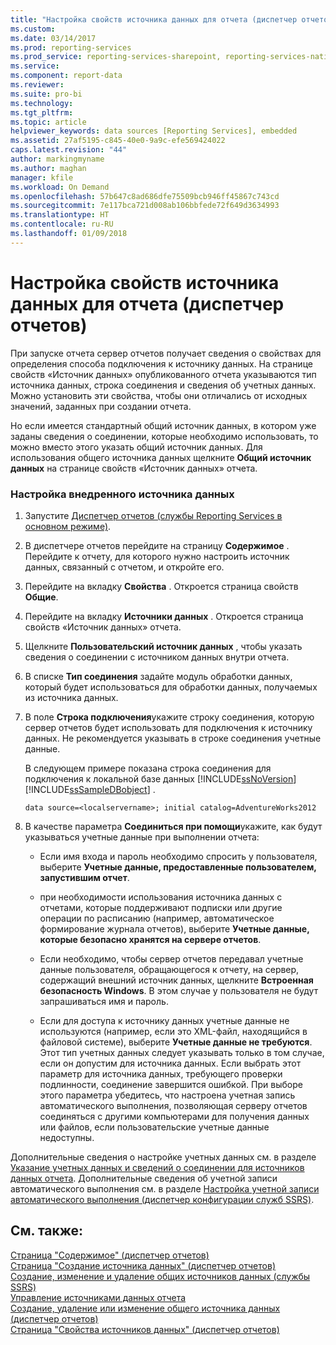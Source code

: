 ```yaml
---
title: "Настройка свойств источника данных для отчета (диспетчер отчетов) | Документы Майкрософт"
ms.custom: 
ms.date: 03/14/2017
ms.prod: reporting-services
ms.prod_service: reporting-services-sharepoint, reporting-services-native
ms.service: 
ms.component: report-data
ms.reviewer: 
ms.suite: pro-bi
ms.technology: 
ms.tgt_pltfrm: 
ms.topic: article
helpviewer_keywords: data sources [Reporting Services], embedded
ms.assetid: 27af5195-c845-40e0-9a9c-efe569424022
caps.latest.revision: "44"
author: markingmyname
ms.author: maghan
manager: kfile
ms.workload: On Demand
ms.openlocfilehash: 57b647c8ad686dfe75509bcb946ff45867c743cd
ms.sourcegitcommit: 7e117bca721d008ab106bbfede72f649d3634993
ms.translationtype: HT
ms.contentlocale: ru-RU
ms.lasthandoff: 01/09/2018
---
```

# <a name="configure-data-source-properties-for-a-report--report-manager"></a>Настройка свойств источника данных для отчета (диспетчер отчетов)
  При запуске отчета сервер отчетов получает сведения о свойствах для определения способа подключения к источнику данных. На странице свойств «Источник данных» опубликованного отчета указываются тип источника данных, строка соединения и сведения об учетных данных. Можно установить эти свойства, чтобы они отличались от исходных значений, заданных при создании отчета.  
  
 Но если имеется стандартный общий источник данных, в котором уже заданы сведения о соединении, которые необходимо использовать, то можно вместо этого указать общий источник данных. Для использования общего источника данных щелкните **Общий источник данных** на странице свойств «Источник данных» отчета.  
  
### <a name="to-configure-an-embedded-data-source"></a>Настройка внедренного источника данных  
  
1.  Запустите [Диспетчер отчетов (службы Reporting Services в основном режиме)](http://msdn.microsoft.com/library/80949f9d-58f5-48e3-9342-9e9bf4e57896).  
  
2.  В диспетчере отчетов перейдите на страницу **Содержимое** . Перейдите к отчету, для которого нужно настроить источник данных, связанный с отчетом, и откройте его.  
  
3.  Перейдите на вкладку **Свойства** . Откроется страница свойств **Общие**.  
  
4.  Перейдите на вкладку **Источники данных** . Откроется страница свойств «Источник данных» отчета.  
  
5.  Щелкните **Пользовательский источник данных** , чтобы указать сведения о соединении с источником данных внутри отчета.  
  
6.  В списке **Тип соединения** задайте модуль обработки данных, который будет использоваться для обработки данных, получаемых из источника данных.  
  
7.  В поле **Строка подключения**укажите строку соединения, которую сервер отчетов будет использовать для подключения к источнику данных. Не рекомендуется указывать в строке соединения учетные данные.  
  
     В следующем примере показана строка соединения для подключения к локальной базе данных [!INCLUDE[ssNoVersion](../../includes/ssnoversion-md.md)] [!INCLUDE[ssSampleDBobject](../../includes/sssampledbobject-md.md)] .  
  
    ```  
    data source=<localservername>; initial catalog=AdventureWorks2012  
    ```  
  
8.  В качестве параметра **Соединиться при помощи**укажите, как будут указываться учетные данные при выполнении отчета:  
  
    -   Если имя входа и пароль необходимо спросить у пользователя, выберите **Учетные данные, предоставленные пользователем, запустившим отчет**.  
  
    -   при необходимости использования источника данных с отчетами, которые поддерживают подписки или другие операции по расписанию (например, автоматическое формирование журнала отчетов), выберите **Учетные данные, которые безопасно хранятся на сервере отчетов**.  
  
    -   Если необходимо, чтобы сервер отчетов передавал учетные данные пользователя, обращающегося к отчету, на сервер, содержащий внешний источник данных, щелкните **Встроенная безопасность Windows**. В этом случае у пользователя не будут запрашиваться имя и пароль.  
  
    -   Если для доступа к источнику данных учетные данные не используются (например, если это XML-файл, находящийся в файловой системе), выберите **Учетные данные не требуются**. Этот тип учетных данных следует указывать только в том случае, если он допустим для источника данных. Если выбрать этот параметр для источника данных, требующего проверки подлинности, соединение завершится ошибкой. При выборе этого параметра убедитесь, что настроена учетная запись автоматического выполнения, позволяющая серверу отчетов соединяться с другими компьютерами для получения данных или файлов, если пользовательские учетные данные недоступны.  
  
 Дополнительные сведения о настройке учетных данных см. в разделе [Указание учетных данных и сведений о соединении для источников данных отчета](../../reporting-services/report-data/specify-credential-and-connection-information-for-report-data-sources.md). Дополнительные сведения об учетной записи автоматического выполнения см. в разделе [Настройка учетной записи автоматического выполнения (диспетчер конфигурации служб SSRS)](../../reporting-services/install-windows/configure-the-unattended-execution-account-ssrs-configuration-manager.md).  
  
## <a name="see-also"></a>См. также:  
 [Страница "Содержимое" (диспетчер отчетов)](http://msdn.microsoft.com/library/6b16869b-158a-4934-9c85-bee934b35378)   
 [Страница "Создание источника данных" (диспетчер отчетов)](http://msdn.microsoft.com/library/35563d4c-a3d5-4f95-bf46-605da9dfcbb8)   
 [Создание, изменение и удаление общих источников данных (службы SSRS)](../../reporting-services/report-data/create-modify-and-delete-shared-data-sources-ssrs.md)   
 [Управление источниками данных отчета](../../reporting-services/report-data/manage-report-data-sources.md)   
 [Создание, удаление или изменение общего источника данных (диспетчер отчетов)](http://msdn.microsoft.com/library/cd7bace3-f8ec-4ee3-8a9f-2f217cdca9f2)   
 [Страница "Свойства источников данных" (диспетчер отчетов)](http://msdn.microsoft.com/library/f37edda0-19e6-489e-b544-8751fa6b6cfb)  
  
  
